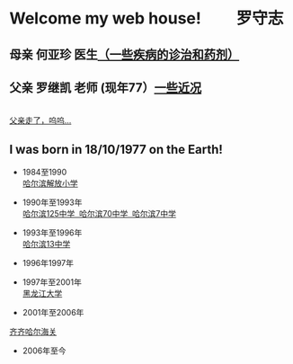 # Welcome  my web house! &emsp;&emsp;罗守志 
<object height="50" width="100" data="./video/夏鸣 - 享受寂寞.mp3"></object>
## 母亲 何亚珍 医生<a href="https://deerowl.github.io/old-luo/htmls/jibing.html">（一些疾病的诊治和药剂）</a>
## 父亲 罗继凯 老师 (现年77）<a href="./htmls/journal.html">一些近况</a>
<br> <a href="luojikai.github.com/laoluo">父亲走了，呜呜...</a>

## I was born in 18/10/1977 on the Earth!
*  1984至1990  
<a href="https://deerowl.github.io/old-luo/htmls/jiefang.html" width="300px">哈尔滨解放小学</a>

*  1990年至1993年  
<a href="https://deerowl.github.io/old-luo/htmls/125.html" width="300px">哈尔滨125中学&nbsp;&nbsp;哈尔滨70中学&nbsp;&nbsp;哈尔滨7中学</a>
*  1993年至1996年  
<a href="https://deerowl.github.io/old-luo/htmls/13.html" width="300px">哈尔滨13中学</a>

*  1996年1997年
*  1997年至2001年  
<a href="https://deerowl.github.io/old-luo/htmls/heilongjiangdaxue.html" width="300px">黑龙江大学</a>  
*  2001年至2006年  

<a href="https://deerowl.github.io/old-luo/htmls/qiqihaer.html" width="300px">齐齐哈尔海关</a> 
*  2006年至今    


